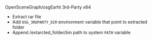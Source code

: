 OpenSceneGraph/osgEarht 3rd-Party x64
- Extract rar file
- Add `OSG_3RDPARTY_DIR` environment variable that point to extracted folder
- Append /extarcted_folder/bin path to system `PATH` variable
